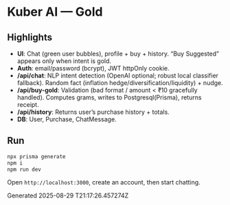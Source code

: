
# Kuber AI — Gold 

## Highlights
- **UI**: Chat (green user bubbles), profile + buy + history. “Buy Suggested” appears only when intent is gold.
- **Auth**: email/password (bcrypt), JWT httpOnly cookie.
- **/api/chat**: NLP intent detection (OpenAI optional; robust local classifier fallback). Random fact (inflation hedge/diversification/liquidity) + nudge.
- **/api/buy-gold**: Validation (bad format / amount < ₹10 gracefully handled). Computes grams, writes to Postgresql(Prisma), returns receipt.
- **/api/history**: Returns user’s purchase history + totals.
- **DB**: User, Purchase, ChatMessage.

## Run
```bash
npx prisma generate
npm i
npm run dev
```
Open `http://localhost:3000`, create an account, then start chatting.

Generated 2025-08-29 T21:17:26.457274Z

